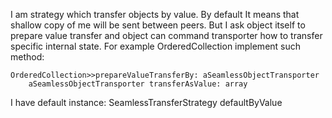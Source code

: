 I am strategy which transfer objects by value. By default It means that shallow copy of me will be sent between peers.
But I ask object itself to prepare value transfer and object can command transporter how to transfer specific internal state. For example OrderedCollection implement such method: 

	OrderedCollection>>prepareValueTransferBy: aSeamlessObjectTransporter
		aSeamlessObjectTransporter transferAsValue: array	

I have default instance:
	SeamlessTransferStrategy defaultByValue